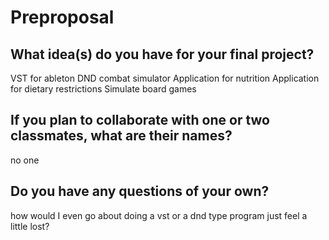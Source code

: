 # Preproposal

## What idea(s) do you have for your final project?

VST for ableton
DND combat simulator
Application for nutrition
Application for dietary restrictions
Simulate board games

## If you plan to collaborate with one or two classmates, what are their names?

no one

## Do you have any questions of your own?

how would I even go about doing a vst or a dnd type program just feel a little lost?
